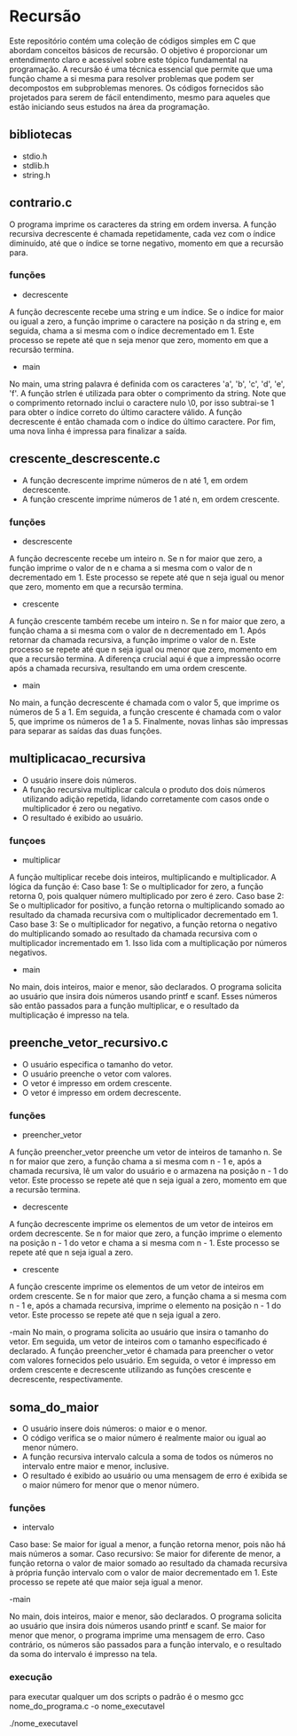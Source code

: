 # Recursão 
Este repositório contém uma coleção de códigos simples em C que abordam conceitos básicos de recursão. O objetivo é proporcionar um entendimento claro e acessível sobre este tópico fundamental na programação.
A recursão é uma técnica essencial que permite que uma função chame a si mesma para resolver problemas que podem ser decompostos em subproblemas menores.
Os códigos fornecidos são projetados para serem de fácil entendimento, mesmo para aqueles que estão iniciando seus estudos na área da programação. 

## bibliotecas
- stdio.h
- stdlib.h
- string.h

## contrario.c
O programa imprime os caracteres da string em ordem inversa. 
A função recursiva decrescente é chamada repetidamente, cada vez com o índice diminuído, até que o índice se torne negativo, momento em que a recursão para.
### funções
- decrescente


A função decrescente recebe uma string e um índice. Se o índice for maior ou igual a zero, 
a função imprime o caractere na posição n da string e, em seguida, chama a si mesma com o índice decrementado em 1. 
Este processo se repete até que n seja menor que zero, momento em que a recursão termina.

- main


No main, uma string palavra é definida com os caracteres 'a', 'b', 'c', 'd', 'e', 'f'. 
A função strlen é utilizada para obter o comprimento da string. 
Note que o comprimento retornado inclui o caractere nulo \0, por isso subtrai-se 1 para obter o índice correto do último caractere válido. 
A função decrescente é então chamada com o índice do último caractere. 
Por fim, uma nova linha é impressa para finalizar a saída.

## crescente_descrescente.c
- A função decrescente imprime números de n até 1, em ordem decrescente.
- A função crescente imprime números de 1 até n, em ordem crescente.
### funções
- descrescente


A função decrescente recebe um inteiro n. Se n for maior que zero, a função imprime o valor de n e chama a si mesma com o valor de n decrementado em 1.
Este processo se repete até que n seja igual ou menor que zero, momento em que a recursão termina.

- crescente


A função crescente também recebe um inteiro n. Se n for maior que zero, a função chama a si mesma com o valor de n decrementado em 1. 
Após retornar da chamada recursiva, a função imprime o valor de n. 
Este processo se repete até que n seja igual ou menor que zero, momento em que a recursão termina. 
A diferença crucial aqui é que a impressão ocorre após a chamada recursiva, resultando em uma ordem crescente.

- main 


No main, a função decrescente é chamada com o valor 5, que imprime os números de 5 a 1. 
Em seguida, a função crescente é chamada com o valor 5, que imprime os números de 1 a 5. 
Finalmente, novas linhas são impressas para separar as saídas das duas funções.

## multiplicacao_recursiva
- O usuário insere dois números.
- A função recursiva multiplicar calcula o produto dos dois números utilizando adição repetida, lidando corretamente com casos onde o multiplicador é zero ou negativo.
- O resultado é exibido ao usuário.
### funçoes
- multiplicar 


A função multiplicar recebe dois inteiros, multiplicando e multiplicador. A lógica da função é:
Caso base 1: Se o multiplicador for zero, a função retorna 0, pois qualquer número multiplicado por zero é zero.
Caso base 2: Se o multiplicador for positivo, a função retorna o multiplicando somado ao resultado da chamada recursiva com o multiplicador decrementado em 1.
Caso base 3: Se o multiplicador for negativo, a função retorna o negativo do multiplicando somado ao resultado da chamada recursiva com o multiplicador incrementado em 1. Isso lida com a multiplicação por números negativos.

- main


No main, dois inteiros, maior e menor, são declarados. O programa solicita ao usuário que insira dois números usando printf e scanf. 
Esses números são então passados para a função multiplicar, e o resultado da multiplicação é impresso na tela.

## preenche_vetor_recursivo.c 
- O usuário especifica o tamanho do vetor.
- O usuário preenche o vetor com valores.
- O vetor é impresso em ordem crescente.
- O vetor é impresso em ordem decrescente.

### funções 
- preencher_vetor


A função preencher_vetor preenche um vetor de inteiros de tamanho n. 
Se n for maior que zero, a função chama a si mesma com n - 1 e, após a chamada recursiva, lê um valor do usuário e o armazena na posição n - 1 do vetor. 
Este processo se repete até que n seja igual a zero, momento em que a recursão termina.

- decrescente


A função decrescente imprime os elementos de um vetor de inteiros em ordem decrescente.
Se n for maior que zero, a função imprime o elemento na posição n - 1 do vetor e chama a si mesma com n - 1. 
Este processo se repete até que n seja igual a zero.

- crescente


A função crescente imprime os elementos de um vetor de inteiros em ordem crescente. 
Se n for maior que zero, a função chama a si mesma com n - 1 e, após a chamada recursiva, imprime o elemento na posição n - 1 do vetor. 
Este processo se repete até que n seja igual a zero.

-main
No main, o programa solicita ao usuário que insira o tamanho do vetor. Em seguida, um vetor de inteiros com o tamanho especificado é declarado. 
A função preencher_vetor é chamada para preencher o vetor com valores fornecidos pelo usuário. 
Em seguida, o vetor é impresso em ordem crescente e decrescente utilizando as funções crescente e decrescente, respectivamente.

## soma_do_maior
- O usuário insere dois números: o maior e o menor.
- O código verifica se o maior número é realmente maior ou igual ao menor número.
- A função recursiva intervalo calcula a soma de todos os números no intervalo entre maior e menor, inclusive.
- O resultado é exibido ao usuário ou uma mensagem de erro é exibida se o maior número for menor que o menor número.
  
### funções
- intervalo 


Caso base: Se maior for igual a menor, a função retorna menor, pois não há mais números a somar.
Caso recursivo: Se maior for diferente de menor, a função retorna o valor de maior somado ao resultado da chamada recursiva à própria função intervalo com o valor de maior decrementado em 1.
Este processo se repete até que maior seja igual a menor.

-main


No main, dois inteiros, maior e menor, são declarados. O programa solicita ao usuário que insira dois números usando printf e scanf. 
Se maior for menor que menor, o programa imprime uma mensagem de erro. 
Caso contrário, os números são passados para a função intervalo, e o resultado da soma do intervalo é impresso na tela.

### execução
para executar qualquer um dos scripts o padrão é o mesmo 
gcc nome_do_programa.c -o nome_executavel


./nome_executavel
